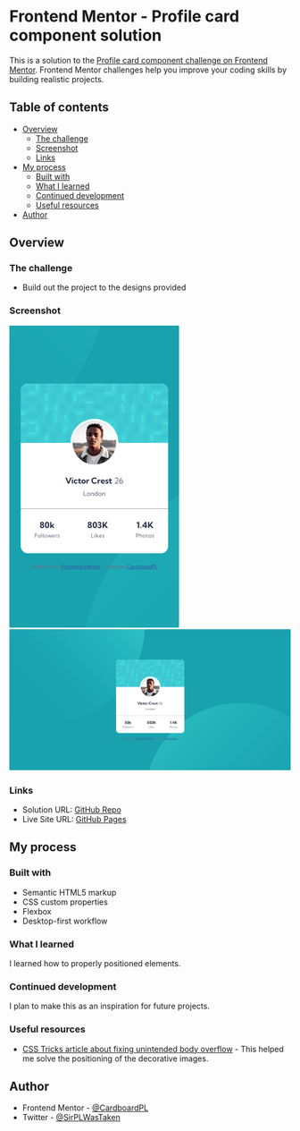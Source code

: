# Frontend Mentor - Profile card component solution

This is a solution to the [Profile card component challenge on Frontend Mentor](https://www.frontendmentor.io/challenges/profile-card-component-cfArpWshJ). Frontend Mentor challenges help you improve your coding skills by building realistic projects. 

## Table of contents

- [Overview](#overview)
  - [The challenge](#the-challenge)
  - [Screenshot](#screenshot)
  - [Links](#links)
- [My process](#my-process)
  - [Built with](#built-with)
  - [What I learned](#what-i-learned)
  - [Continued development](#continued-development)
  - [Useful resources](#useful-resources)
- [Author](#author)

## Overview

### The challenge

- Build out the project to the designs provided

### Screenshot

![](./screenshots/mobile-design.png)
![](./screenshots/desktop-design.png)

### Links

- Solution URL: [GitHub Repo](https://github.com/CardboardPL/Frontend-Mentor-Profile-card-component)
- Live Site URL: [GitHub Pages](https://cardboardpl.github.io/Frontend-Mentor-Profile-card-component/)

## My process

### Built with

- Semantic HTML5 markup
- CSS custom properties
- Flexbox
- Desktop-first workflow

### What I learned

I learned how to properly positioned elements.

### Continued development

I plan to make this as an inspiration for future projects.

### Useful resources

- [CSS Tricks article about fixing unintended body overflow](https://css-tricks.com/findingfixing-unintended-body-overflow/?fbclid=IwZXh0bgNhZW0CMTAAAR3ZkvCDS2Y7i4blIKS5cbjibCh0bVBS3DddbgvP-cp7D3XqLresy4FxTaY_aem_ATZmrHc0lMx_ffHDX9AGzOkjl3NueVqibzST1GNfM2bM5yaRbg53wpVCca9D3iIeRs7QEetYV6d_CIQnTCSeGGOe) - This helped me solve the positioning of the decorative images.

## Author

- Frontend Mentor - [@CardboardPL](https://www.frontendmentor.io/profile/CardboardPL)
- Twitter - [@SirPLWasTaken](https://www.twitter.com/SirPLWasTaken)
